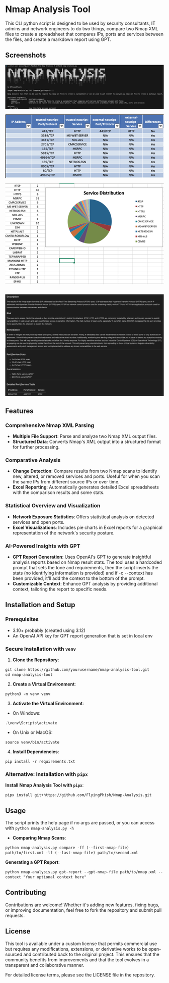 # Nmap Analysis Tool

This CLI python script is designed to be used by security consultants, IT admins and network engineers to do two things, compare two Nmap XML files to create a spreadsheet that compares IPs, ports and services between the files, and create a markdown report using GPT.

## Screenshots

![Introduction](images/tool.png)

![Snippet of Spreadsheet](images/spreadsheet.png)

![Spreadsheet Pie Chart](images/spreadsheet-pie.png)

![Sample GPT Report](images/gpt-report.png)
---
## Features

### Comprehensive Nmap XML Parsing

- **Multiple File Support**: Parse and analyze two Nmap XML output files.
- **Structured Data**: Converts Nmap's XML output into a structured format for further processing.

### Comparative Analysis

- **Change Detection**: Compare results from two Nmap scans to identify new, altered, or removed services and ports. Useful for when you scan the same IPs from different source IPs or over time.
- **Excel Reporting**: Automatically generates detailed Excel spreadsheets with the comparison results and some stats.

### Statistical Overview and Visualization

- **Network Exposure Statistics**: Offers statistical analysis on detected services and open ports.
- **Excel Visualizations**: Includes pie charts in Excel reports for a graphical representation of the network's security posture.

### AI-Powered Insights with GPT

- **GPT Report Generation**: Uses OpenAI's GPT to generate insightful analysis reports based on Nmap result stats. The tool uses a hardcoded prompt that sets the tone and requirements, then the script inserts the stats (no identifying information is provided) and if -c --context has been provided, it'll add the context to the bottom of the prompt.
- **Customizable Context**: Enhance GPT analysis by providing additional context, tailoring the report to specific needs.

## Installation and Setup

### Prerequisites

- 3.10+ probably (created using 3.12)
- An OpenAI API key for GPT report generation that is set in local env

### Secure Installation with `venv`

1. **Clone the Repository**:
```
git clone https://github.com/yourusername/nmap-analysis-tool.git
cd nmap-analysis-tool
```

2. **Create a Virtual Environment**:
```
python3 -m venv venv
```

3. **Activate the Virtual Environment**:

- On Windows:
```
.\venv\Scripts\activate
```

- On Unix or MacOS:
``` 
source venv/bin/activate
```

4. **Install Dependencies**:
``` 
pip install -r requirements.txt
```

### Alternative: Installation with `pipx`

**Install Nmap Analysis Tool with `pipx`**:

``` 
pipx install git+https://github.com/FlyingPhish/Nmap-Analysis.git
```

## Usage
The script prints the help page if no args are passed, or you can access with `python nmap-analysis.py -h`

- **Comparing Nmap Scans**:
```
python nmap-analysis.py compare -ff (--first-nmap-file) path/to/first.xml -lf (--last-nmap-file) path/to/second.xml
```

**Generating a GPT Report**:
``` 
python nmap-analysis.py gpt-report --gpt-nmap-file path/to/nmap.xml --context "Your optional context here"
```

## Contributing

Contributions are welcome! Whether it's adding new features, fixing bugs, or improving documentation, feel free to fork the repository and submit pull requests.

## License

This tool is available under a custom license that permits commercial use but requires any modifications, extensions, or derivative works to be open-sourced and contributed back to the original project. This ensures that the community benefits from improvements and that the tool evolves in a transparent and collaborative manner.

For detailed license terms, please see the LICENSE file in the repository.